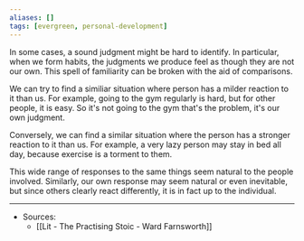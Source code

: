 ```yaml
---
aliases: []
tags: [evergreen, personal-development]
---
```

In some cases, a sound judgment might be hard to identify. In particular, when we form habits, the judgments we produce feel as though they are not our own. This spell of familiarity can be broken with the aid of comparisons. 

We can try to find a similiar situation where person has a milder reaction to it than us. For example, going to the gym regularly is hard, but for other people, it is easy. So it's not going to the gym that's the problem, it's our own judgment. 

Conversely, we can find a similar situation where the person has a stronger reaction to it than us. For example, a very lazy person may stay in bed all day, because exercise is a torment to them.

This wide range of responses to the same things seem natural to the people involved. Similarly, our own response may seem natural or even inevitable, but since others clearly react differently, it is in fact up to the individual. 





---
- Sources:
	- [[Lit  - The Practising Stoic - Ward Farnsworth]]
